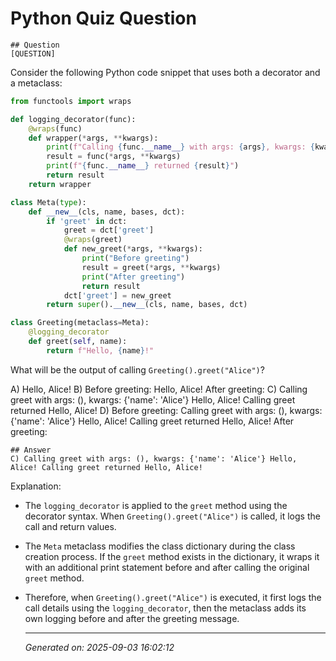 # Python Quiz Question
    
    ## Question
    [QUESTION]
Consider the following Python code snippet that uses both a decorator and a metaclass:

```python
from functools import wraps

def logging_decorator(func):
    @wraps(func)
    def wrapper(*args, **kwargs):
        print(f"Calling {func.__name__} with args: {args}, kwargs: {kwargs}")
        result = func(*args, **kwargs)
        print(f"{func.__name__} returned {result}")
        return result
    return wrapper

class Meta(type):
    def __new__(cls, name, bases, dct):
        if 'greet' in dct:
            greet = dct['greet']
            @wraps(greet)
            def new_greet(*args, **kwargs):
                print("Before greeting")
                result = greet(*args, **kwargs)
                print("After greeting")
                return result
            dct['greet'] = new_greet
        return super().__new__(cls, name, bases, dct)

class Greeting(metaclass=Meta):
    @logging_decorator
    def greet(self, name):
        return f"Hello, {name}!"
```

What will be the output of calling `Greeting().greet("Alice")`?

A) Hello, Alice!
B) Before greeting: Hello, Alice! After greeting:
C) Calling greet with args: (), kwargs: {'name': 'Alice'} Hello, Alice! Calling greet returned Hello, Alice!
D) Before greeting: Calling greet with args: (), kwargs: {'name': 'Alice'} Hello, Alice! Calling greet returned Hello, Alice! After greeting:
    
    ## Answer
    C) Calling greet with args: (), kwargs: {'name': 'Alice'} Hello, Alice! Calling greet returned Hello, Alice!

Explanation:
- The `logging_decorator` is applied to the `greet` method using the decorator syntax. When `Greeting().greet("Alice")` is called, it logs the call and return values.
- The `Meta` metaclass modifies the class dictionary during the class creation process. If the `greet` method exists in the dictionary, it wraps it with an additional print statement before and after calling the original `greet` method.
- Therefore, when `Greeting().greet("Alice")` is executed, it first logs the call details using the `logging_decorator`, then the metaclass adds its own logging before and after the greeting message.
    
    ---
    *Generated on: 2025-09-03 16:02:12*
    